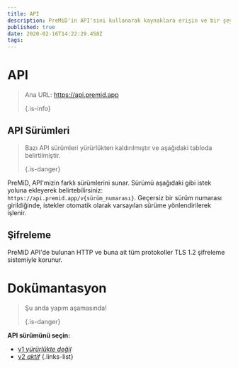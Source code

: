 ```yaml
---
title: API
description: PreMiD'in API'sini kullanarak kaynaklara erişin ve bir şey gerçekleştirin
published: true
date: 2020-02-16T14:22:29.458Z
tags: 
---
```


# API

> Ana URL: https://api.premid.app 
> 
> {.is-info}

## API Sürümleri
> Bazı API sürümleri yürürlükten kaldırılmıştır ve aşağıdaki tabloda belirtilmiştir. 
> 
> {.is-danger}

PreMiD, API'mizin farklı sürümlerini sunar. Sürümü aşağıdaki gibi istek yoluna ekleyerek belirtebilirsiniz: `https://api.premid.app/v{sürüm_numarası}`. Geçersiz bir sürüm numarası girildiğinde, istekler otomatik olarak varsayılan sürüme yönlendirilerek işlenir.

## Şifreleme

PreMiD API'de bulunan HTTP ve buna ait tüm protokoller TLS 1.2 şifreleme sistemiyle korunur.

# Dokümantasyon
> Şu anda yapım aşamasında! 
> 
> {.is-danger}

**API sürümünü seçin:**
- [v1 *yürürlükte değil*](/dev/api/v1)
- [v2 *aktif*](/dev/api/v2)
{.links-list}